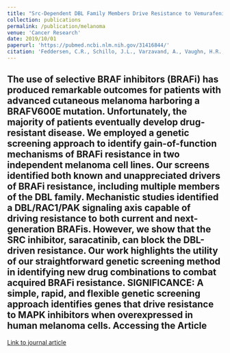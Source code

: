 ```yaml
---
title: "Src-Dependent DBL Family Members Drive Resistance to Vemurafenib in Human Melanoma"
collection: publications
permalink: /publication/melanoma
venue: 'Cancer Research'
date: 2019/10/01
paperurl: 'https://pubmed.ncbi.nlm.nih.gov/31416844/'
citation: 'Feddersen, C.R., Schillo, J.L., Varzavand, A., Vaughn, H.R., Wadsworth, L.S., <b> Voigt, A.P. </b>, Zhu, E.Y., Jennings, B.M., Mullen, S.A., Bobera, J., et al. Src-Dependent DBL Family Members Drive Resistance to Vemurafenib in Human Melanoma. Cancer Res 2019.'
---
```

The use of selective BRAF inhibitors (BRAFi) has produced remarkable outcomes for patients with advanced cutaneous melanoma harboring a BRAFV600E mutation. Unfortunately, the majority of patients eventually develop drug-resistant disease. We employed a genetic screening approach to identify gain-of-function mechanisms of BRAFi resistance in two independent melanoma cell lines. Our screens identified both known and unappreciated drivers of BRAFi resistance, including multiple members of the DBL family. Mechanistic studies identified a DBL/RAC1/PAK signaling axis capable of driving resistance to both current and next-generation BRAFis. However, we show that the SRC inhibitor, saracatinib, can block the DBL-driven resistance. Our work highlights the utility of our straightforward genetic screening method in identifying new drug combinations to combat acquired BRAFi resistance. SIGNIFICANCE: A simple, rapid, and flexible genetic screening approach identifies genes that drive resistance to MAPK inhibitors when overexpressed in human melanoma cells.
Accessing the Article
-----
[Link to journal article](https://pubmed.ncbi.nlm.nih.gov/31416844/)


